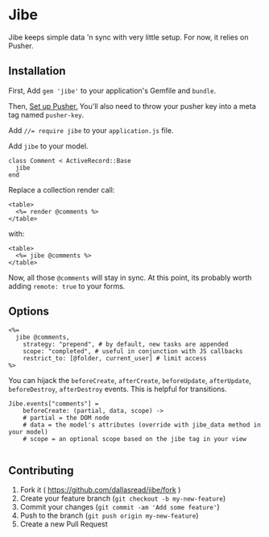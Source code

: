 # Jibe

Jibe keeps simple data 'n sync with very little setup. For now, it relies on Pusher.

## Installation

First, Add `gem 'jibe'` to your application's Gemfile and `bundle`.

Then, [Set up Pusher.](https://github.com/pusher/pusher-gem) You'll also need to throw your pusher key into a meta tag named `pusher-key`.

Add `//= require jibe` to your `application.js` file.

Add `jibe` to your model.

```
class Comment < ActiveRecord::Base
  jibe
end
```

Replace a collection render call:

```
<table>
  <%= render @comments %>
</table>
```

with:

```
<table>
  <%= jibe @comments %>
</table>
```

Now, all those `@comments` will stay in sync. At this point, its probably worth adding `remote: true` to your forms.

## Options

```
<%=
  jibe @comments, 
    strategy: "prepend", # by default, new tasks are appended
    scope: "completed", # useful in conjunction with JS callbacks
    restrict_to: [@folder, current_user] # limit access
%>
```

You can hijack the `beforeCreate`, `afterCreate`, `beforeUpdate`, `afterUpdate`, `beforeDestroy`, `afterDestroy` events. This is helpful for transitions.

```
Jibe.events["comments"] =
	beforeCreate: (partial, data, scope) ->
    # partial = the DOM node
    # data = the model's attributes (override with jibe_data method in your model)
    # scope = an optional scope based on the jibe tag in your view
    
```

## Contributing

1. Fork it ( https://github.com/dallasread/jibe/fork )
2. Create your feature branch (`git checkout -b my-new-feature`)
3. Commit your changes (`git commit -am 'Add some feature'`)
4. Push to the branch (`git push origin my-new-feature`)
5. Create a new Pull Request
